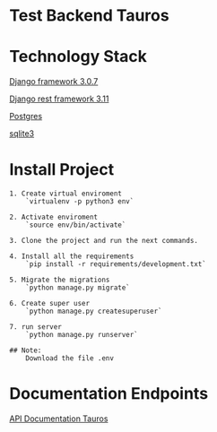# Test Backend Tauros


# Technology Stack

   [Django framework 3.0.7](https://www.djangoproject.com/)

   [Django rest framework 3.11](https://www.django-rest-framework.org/)

   [Postgres](https://www.postgresql.org/)

   [sqlite3](https://www.sqlite.org/)

# Install Project

    1. Create virtual enviroment
        `virtualenv -p python3 env`

    2. Activate enviroment
        `source env/bin/activate`

    3. Clone the project and run the next commands.

    4. Install all the requirements
        `pip install -r requirements/development.txt`

    5. Migrate the migrations
        `python manage.py migrate`

    6. Create super user
        `python manage.py createsuperuser`

    7. run server
        `python manage.py runserver`

    ## Note:
        Download the file .env

# Documentation Endpoints

[API Documentation Tauros]()
